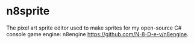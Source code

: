 # n8sprite
The pixel art sprite editor used to make sprites for my open-source C# console game engine: n8engine https://github.com/N-8-D-e-v/n8engine.
